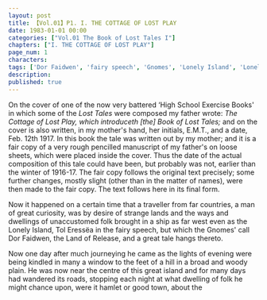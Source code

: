 ```yaml
---
layout: post
title: 【Vol.01】P1. I. THE COTTAGE OF LOST PLAY
date: 1983-01-01 00:00
categories: ["Vol.01 The Book of Lost Tales I"]
chapters: ["I. THE COTTAGE OF LOST PLAY"]
page_num: 1
characters: 
tags: ['Dor Faidwen', 'fairy speech', 'Gnomes', 'Lonely Island', 'Lonely Isle']
description: 
published: true
---
```


On the cover of one of the now very battered ‘High School Exercise Books' in which some of the <I>Lost Tales</I> were composed my father wrote: <I>The Cottage of Lost Play, which introduceth [the] Book of Lost Tales;</I> and on the cover is also written, in my mother's hand, her initials, E.M.T., and a date, Feb. 12th 1917. In this book the tale was written out by my mother; and it is a fair copy of a very rough pencilled manuscript of my father's on loose sheets, which were placed inside the cover. Thus the date of the actual composition of this tale could have been, but probably was not, earlier than the winter of 1916-17. The fair copy follows the original text precisely; some further changes, mostly slight (other than in the matter of names), were then made to the fair copy. The text follows here in its final form.

Now it happened on a certain time that a traveller from far countries, a man of great curiosity, was by desire of strange lands and the ways and dwellings of unaccustomed folk brought in a ship as far west even as the Lonely Island, Tol Eressëa in the fairy speech, but which the Gnomes' call Dor Faidwen, the Land of Release, and a great tale hangs thereto.

Now one day after much journeying he came as the lights of evening were being kindled in many a window to the feet of a hill in a broad and woody plain. He was now near the centre of this great island and for many days had wandered its roads, stopping each night at what dwelling of folk he might chance upon, were it hamlet or good town, about the
